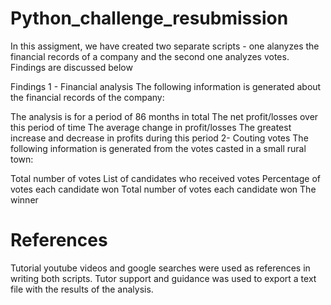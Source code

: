 # Python_challenge_resubmission
In this assigment, we have created two separate scripts - one alanyzes the financial records of a company and the second one analyzes votes. Findings are discussed below

Findings
1 - Financial analysis The following information is generated about the financial records of the company:

The analysis is for a period of 86 months in total
The net profit/losses over this period of time
The average change in profit/losses
The greatest increase and decrease in profits during this period
2- Couting votes The following information is generated from the votes casted in a small rural town:

Total number of votes
List of candidates who received votes
Percentage of votes each candidate won
Total number of votes each candidate won
The winner


# References
Tutorial youtube videos and google searches were used as references in writing both scripts. Tutor support and guidance was used to export a text file with the results of the analysis.
